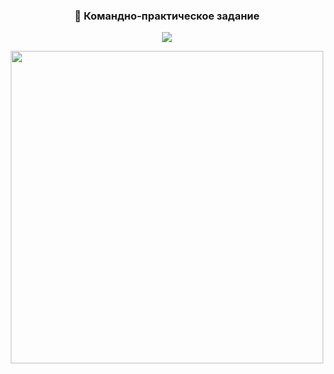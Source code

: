 <p align="center">
  <h3 align="center">📱 Командно-практическое задание</h3>
</p>

<p align="center">
  <img src="https://readme-typing-svg.demolab.com/?lines=Приложение+по+изучению+фразовых+глаголов+в+английском+языке+при+помощи+ассоциаций;Разработано+специально+для+Московской+предпрофессиональной+олимпиады&font=Fira%20Code&center=true&width=1000&height=100&size=20&duration=3000&pause=500">
</p>

<p align="center">
  <img src="http://predprof.olimpiada.ru/upload/images/Glavnaya/2020-2021/SYS_9994.jpg" width="500px"/>
</p>
